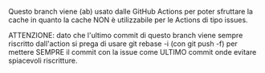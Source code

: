 Questo branch viene (ab) usato dalle GitHub Actions per poter sfruttare la
cache in quanto la cache NON è utilizzabile per le Actions di tipo issues.


ATTENZIONE: dato che l'ultimo commit di questo branch viene sempre riscritto
dall'action si prega di usare git rebase -i (con git push -f) per mettere
SEMPRE il commit con la issue come ULTIMO commit onde evitare spiacevoli
riscritture.
